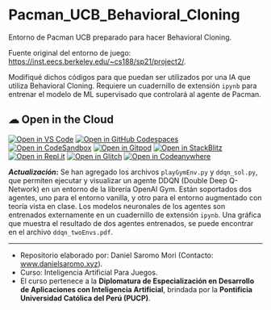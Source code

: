 # Pacman_UCB_Behavioral_Cloning
Entorno de Pacman UCB preparado para hacer Behavioral Cloning.

Fuente original del entorno de juego: https://inst.eecs.berkeley.edu/~cs188/sp21/project2/.

Modifiqué dichos códigos para que puedan ser utilizados por una IA que utiliza Behavioral Cloning.
Requiere un cuadernillo de extensión `ipynb` para entrenar el modelo de ML supervisado que controlará al agente de Pacman.

##  ☁ Open in the Cloud 
[![Open in VS Code](https://img.shields.io/badge/Open%20in-VS%20Code-blue?logo=visualstudiocode)](https://vscode.dev/github/DanielSaromo/Pacman_UCB_Behavioral_Cloning)
[![Open in GitHub Codespaces](https://github.com/codespaces/badge.svg)](https://codespaces.new/DanielSaromo/Pacman_UCB_Behavioral_Cloning)
[![Open in CodeSandbox](https://assets.codesandbox.io/github/button-edit-lime.svg)](https://codesandbox.io/embed/react-markdown-preview-co1mj?fontsize=14&hidenavigation=1&theme=dark)
[![Open in Gitpod](https://gitpod.io/button/open-in-gitpod.svg)](https://gitpod.io/#https://github.com/DanielSaromo/Pacman_UCB_Behavioral_Cloning)
[![Open in StackBlitz](https://developer.stackblitz.com/img/open_in_stackblitz.svg)](https://stackblitz.com/github/DanielSaromo/Pacman_UCB_Behavioral_Cloning?template=node&title=ngx-vcard%20Example)
[![Open in Repl.it](https://replit.com/badge/github/withastro/astro)](https://replit.com/github/DanielSaromo/Pacman_UCB_Behavioral_Cloning)
[![Open in Glitch](https://img.shields.io/badge/Open%20in-Glitch-blue?logo=glitch)](https://glitch.com/edit/#!/import/github/DanielSaromo/Pacman_UCB_Behavioral_Cloning)
[![Open in Codeanywhere](https://codeanywhere.com/img/open-in-codeanywhere-btn.svg)](https://app.codeanywhere.com/#https://github.com/DanielSaromo/Pacman_UCB_Behavioral_Cloning)

**_Actualización_:** Se han agregado los archivos `playGymEnv.py` y `ddqn_sol.py`, que permiten ejecutar y visualizar un agente DDQN (Double Deep Q-Network) en un entorno de la librería OpenAI Gym. Están soportados dos agentes, uno para el entorno vanilla, y otro para el entorno augmentado con teoría vista en clase. Los modelos neuronales de los agentes son entrenados externamente en un cuadernillo de extensión `ipynb`. Una gráfica que muestra el resultado de dos agentes entrenados, se puede encontrar en el archivo `ddqn_twoEnvs.pdf`.

---

- Repositorio elaborado por: Daniel Saromo Mori (Contacto: www.danielsaromo.xyz).
- Curso: Inteligencia Artificial Para Juegos.
- El curso pertenece a la **Diplomatura de Especialización en Desarrollo de Aplicaciones con Inteligencia Artificial**, brindada por la **Pontificia Universidad Católica del Perú (PUCP)**.